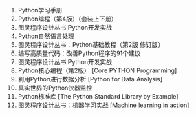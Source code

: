 1.  Python学习手册
2.  Python编程（第4版）（套装上下册）
3.  图灵程序设计丛书·Python开发实战
4.  Python自然语言处理
5.  图灵程序设计丛书：Python基础教程（第2版 修订版）
6.  编写高质量代码：改善Python程序的91个建议
7.  图灵程序设计丛书·Python开发实战
8.  Python核心编程（第2版） \[Core PYTHON Programming\]
9.  利用Python进行数据分析 \[Python for Data Analysis\]
10. 真实世界的Python仪器监控
11. Python标准库 \[The Python Standard Library by Example\] 
12. 图灵程序设计丛书：机器学习实战 \[Machine learning in action\]
